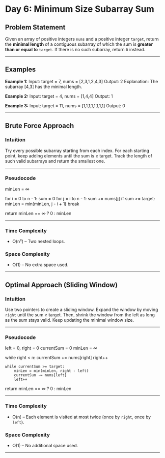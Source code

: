 # Day 6: Minimum Size Subarray Sum

## Problem Statement

Given an array of positive integers `nums` and a positive integer `target`, return the **minimal length** of a contiguous subarray of which the sum is **greater than or equal to** `target`. If there is no such subarray, return `0` instead.

---

## Examples

**Example 1:**
Input: target = 7, nums = [2,3,1,2,4,3]
Output: 2
Explanation: The subarray [4,3] has the minimal length.


**Example 2:**
Input: target = 4, nums = [1,4,4]
Output: 1


**Example 3:**
Input: target = 11, nums = [1,1,1,1,1,1,1,1]
Output: 0

---

## Brute Force Approach

### Intuition

Try every possible subarray starting from each index. For each starting point, keep adding elements until the sum is ≥ target. Track the length of such valid subarrays and return the smallest one.

---

### Pseudocode

minLen = ∞

for i = 0 to n - 1:
sum = 0
for j = i to n - 1:
sum += nums[j]
if sum >= target:
minLen = min(minLen, j - i + 1)
break

return minLen == ∞ ? 0 : minLen

---

### Time Complexity

- O(n²) – Two nested loops.

### Space Complexity

- O(1) – No extra space used.

---

## Optimal Approach (Sliding Window)

### Intuition

Use two pointers to create a sliding window. Expand the window by moving `right` until the sum ≥ target. Then, shrink the window from the left as long as the sum stays valid. Keep updating the minimal window size.

---

### Pseudocode

left = 0, right = 0
currentSum = 0
minLen = ∞

while right < n:
    currentSum += nums[right]
    right++

    while currentSum >= target:
        minLen = min(minLen, right - left)
        currentSum -= nums[left]
        left++
return minLen == ∞ ? 0 : minLen

---

### Time Complexity

- O(n) – Each element is visited at most twice (once by `right`, once by `left`).

### Space Complexity

- O(1) – No additional space used.

---



